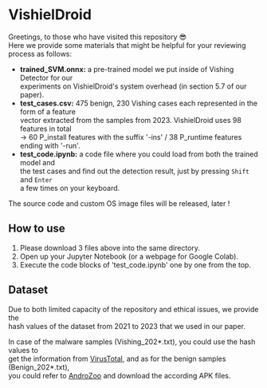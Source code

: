 
# VishielDroid

Greetings, to those who have visited this repository 😎 <br/>
Here we provide some materials that might be helpful for your reviewing process as follows:

- **trained_SVM.onnx:**  a pre-trained model we put inside of Vishing Detector for our <br/> experiments on VishielDroid's system overhead (in section 5.7 of our paper). <br/>
- **test_cases.csv:**  475 benign, 230 Vishing cases each represented in the form of a feature <br/> vector extracted from the samples from 2023. VishielDroid uses 98 features in total <br/>
 -> 60 P_install features with the suffix '-ins' / 38 P_runtime features ending with '-run'. <br/>
- **test_code.ipynb:**  a code file where you could load from both the trained model and <br/>
the test cases and find out the detection result, just by pressing <code>Shift</code> and <code>Enter</code> <br/> a few times on your keyboard. <br/>    

The source code and custom OS image files will be released, later !


## How to use
  
1) Please download 3 files above into the same directory.
2) Open up your Jupyter Notebook (or a webpage for Google Colab).
3) Execute the code blocks of 'test_code.ipynb' one by one from the top.  


## Dataset

Due to both limited capacity of the repository and ethical issues, we provide the <br/>
hash values of the dataset from 2021 to 2023 that we used in our paper.<br/> 

In case of the malware samples (Vishing_202*.txt), you could use the hash values to <br/>
get the information from [VirusTotal](https://www.virustotal.com), and as for the benign samples (Benign_202*.txt), <br/>
you could refer to [AndroZoo](https://androzoo.uni.lu/api_doc) and download the according APK files.









